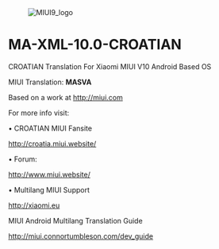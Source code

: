 <dl><dd><img src="https://i.imgur.com/PDpAAjL.png" border="0" alt="MIUI9_logo"></a></dd></dl>


MA-XML-10.0-CROATIAN
==========================

CROATIAN Translation For Xiaomi MIUI V10 Android Based OS


 MIUI Translation: **MASVA**

 Based on a work at http://miui.com


 For more info visit:
 
 • CROATIAN MIUI Fansite

   http://croatia.miui.website/
   
 • Forum:

  http://www.miui.website/
  
 • Multilang MIUI Support
 
   http://xiaomi.eu


  MIUI Android Multilang Translation Guide

  http://miui.connortumbleson.com/dev_guide
